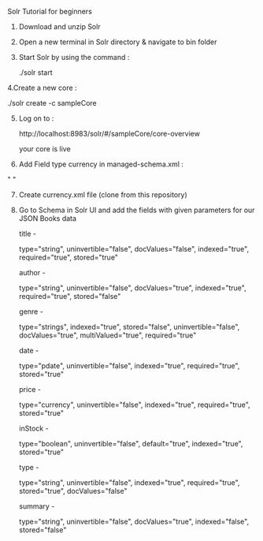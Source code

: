 Solr Tutorial for beginners

1. Download and unzip Solr
 
2. Open a new terminal in Solr directory & navigate to bin folder
 
3. Start Solr by using the command :
 
    ./solr start
    
4.Create a new core :

  ./solr create -c sampleCore 
  
5. Log on to :

   http://localhost:8983/solr/#/sampleCore/core-overview
   
   your core is live
   
6. Add Field type currency in managed-schema.xml :

  " <fieldType name="currency" class="solr.CurrencyField" currencyConfig="currency.xml" defaultCurrency="USD" precisionStep="8"/>  "
   
7. Create currency.xml file (clone from this repository)
    
8. Go to Schema in Solr UI and add the fields with given parameters for our JSON Books data

    title -
	
	 type="string", uninvertible="false", docValues="false", indexed="true", required="true", stored="true"

    author - 

	type="string", uninvertible="false", docValues="true", indexed="true", required="true", stored="false"

    genre -

	 type="strings", indexed="true", stored="false", uninvertible="false", docValues="true", multiValued="true", required="true"

    date -

	 type="pdate", uninvertible="false", indexed="true", required="true", stored="true"

    price -

	 type="currency", uninvertible="false", indexed="true", required="true", stored="true"

    inStock - 

	type="boolean", uninvertible="false", default="true", indexed="true", stored="true"

    type -  

	type="string", uninvertible="false", indexed="true", required="true", stored="true", docValues="false"

    summary - 

	type="string", uninvertible="false", docValues="true", indexed="false", stored="false" 
    

